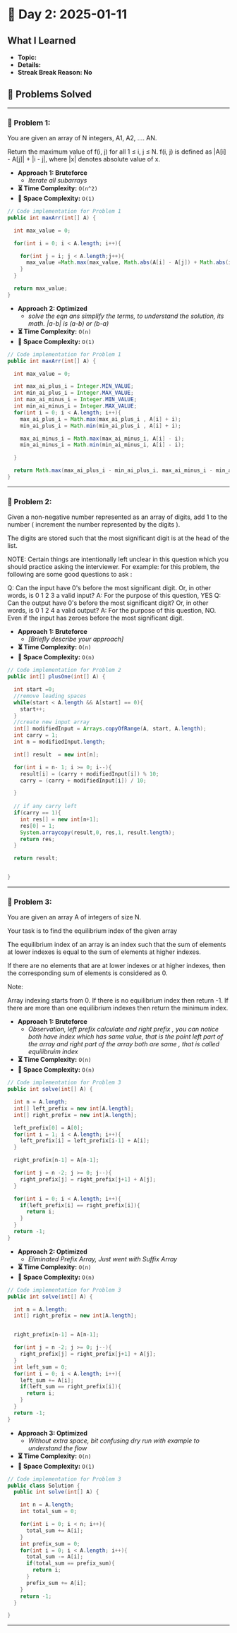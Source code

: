 
# 📅 Day 2: 2025-01-11

## What I Learned
- **Topic:**
- **Details:**
- **Streak Break Reason: No**

## 🚀 Problems Solved

---

### 🧩 Problem 1: 
You are given an array of N integers, A1, A2, .... AN.

Return the maximum value of f(i, j) for all 1 ≤ i, j ≤ N. f(i, j) is defined as |A[i] - A[j]| + |i - j|, where |x| denotes absolute value of x.
- **Approach 1: Bruteforce**
  - *Iterate all subarrays*
- **⏳ Time Complexity:** `O(n^2)`
- **💾 Space Complexity:** `O(1)`

```java
// Code implementation for Problem 1
public int maxArr(int[] A) {

  int max_value = 0;

  for(int i = 0; i < A.length; i++){

    for(int j = i; j < A.length;j++){
      max_value =Math.max(max_value, Math.abs(A[i] - A[j]) + Math.abs(i  - j));
    }
  }

  return max_value;
}
```

- **Approach 2: Optimized**
  - *solve the eqn ans simplify the terms, to understand the solution, its math. |a-b| is (a-b) or (b-a)*
- **⏳ Time Complexity:** `O(n)`
- **💾 Space Complexity:** `O(1)`

```java
// Code implementation for Problem 1
public int maxArr(int[] A) {

  int max_value = 0;

  int max_ai_plus_i = Integer.MIN_VALUE;
  int min_ai_plus_i = Integer.MAX_VALUE;
  int max_ai_minus_i = Integer.MIN_VALUE;
  int min_ai_minus_i = Integer.MAX_VALUE;
  for(int i = 0; i < A.length; i++){
    max_ai_plus_i = Math.max(max_ai_plus_i , A[i] + i);
    min_ai_plus_i = Math.min(min_ai_plus_i , A[i] + i);

    max_ai_minus_i = Math.max(max_ai_minus_i, A[i] - i);
    min_ai_minus_i = Math.min(min_ai_minus_i, A[i] - i);

  }

  return Math.max(max_ai_plus_i - min_ai_plus_i, max_ai_minus_i - min_ai_minus_i);
}
```

---

### 🧩 Problem 2: 
Given a non-negative number represented as an array of digits, add 1 to the number ( increment the number represented by the digits ).






The digits are stored such that the most significant digit is at the head of the list.

NOTE: Certain things are intentionally left unclear in this question which you should practice asking the interviewer. For example: for this problem, the following are some good questions to ask :

Q: Can the input have 0's before the most significant digit. Or, in other words, is 0 1 2 3 a valid input?
A: For the purpose of this question, YES
Q: Can the output have 0's before the most significant digit? Or, in other words, is 0 1 2 4 a valid output?
A: For the purpose of this question, NO. Even if the input has zeroes before the most significant digit.
- **Approach 1: Bruteforce**
  - *[Briefly describe your approach]*
- **⏳ Time Complexity:** `O(n)`
- **💾 Space Complexity:** `O(n)`

```java
// Code implementation for Problem 2
public int[] plusOne(int[] A) {

  int start =0;
  //remove leading spaces
  while(start < A.length && A[start] == 0){
    start++;
  }
  //create new input array
  int[] modifiedInput = Arrays.copyOfRange(A, start, A.length);
  int carry = 1;
  int n = modifiedInput.length;

  int[] result  = new int[n];

  for(int i = n- 1; i >= 0; i--){
    result[i] = (carry + modifiedInput[i]) % 10;
    carry = (carry + modifiedInput[i]) / 10;

  }
  
  // if any carry left 
  if(carry == 1){
    int res[] = new int[n+1];
    res[0] = 1;
    System.arraycopy(result,0, res,1, result.length);
    return res;
  }

  return result;


}
```

---

### 🧩 Problem 3: 
You are given an array A of integers of size N.

Your task is to find the equilibrium index of the given array

The equilibrium index of an array is an index such that the sum of elements at lower indexes is equal to the sum of elements at higher indexes.

If there are no elements that are at lower indexes or at higher indexes, then the corresponding sum of elements is considered as 0.

Note:

Array indexing starts from 0.
If there is no equilibrium index then return -1.
If there are more than one equilibrium indexes then return the minimum index.

- **Approach 1: Bruteforce**
  - *Observation, left prefix calculate and right prefix , you can notice both have index which has same value, that is the point left part of the array and right part of the array both are same , that is called equilibruim index*
- **⏳ Time Complexity:** `O(n)`
- **💾 Space Complexity:** `O(n)`

```java
// Code implementation for Problem 3
public int solve(int[] A) {

  int n = A.length;
  int[] left_prefix = new int[A.length];
  int[] right_prefix = new int[A.length];

  left_prefix[0] = A[0];
  for(int i = 1; i < A.length; i++){
    left_prefix[i] = left_prefix[i-1] + A[i];
  }

  right_prefix[n-1] = A[n-1];

  for(int j = n -2; j >= 0; j--){
    right_prefix[j] = right_prefix[j+1] + A[j];
  }

  for(int i = 0; i < A.length; i++){
    if(left_prefix[i] == right_prefix[i]){
      return i;
    }
  }
  return -1;
}
```

- **Approach 2: Optimized**
  - *Eliminated Prefix Array, Just went with Suffix Array*
- **⏳ Time Complexity:** `O(n)`
- **💾 Space Complexity:** `O(n)`

```java
// Code implementation for Problem 3
public int solve(int[] A) {

  int n = A.length;
  int[] right_prefix = new int[A.length];


  right_prefix[n-1] = A[n-1];

  for(int j = n -2; j >= 0; j--){
    right_prefix[j] = right_prefix[j+1] + A[j];
  }
  int left_sum = 0;
  for(int i = 0; i < A.length; i++){
    left_sum += A[i];
    if(left_sum == right_prefix[i]){
      return i;
    }
  }
  return -1;
}

```

- **Approach 3: Optimized**
  - *Without extra space, bit confusing dry run with example to understand the flow*
- **⏳ Time Complexity:** `O(n)`
- **💾 Space Complexity:** `O(1)`

```java
// Code implementation for Problem 3
public class Solution {
  public int solve(int[] A) {

    int n = A.length;
    int total_sum = 0;

    for(int i = 0; i < n; i++){
      total_sum += A[i];
    }
    int prefix_sum = 0;
    for(int i = 0; i < A.length; i++){
      total_sum -= A[i];
      if(total_sum == prefix_sum){
        return i;
      }
      prefix_sum += A[i];
    }
    return -1;
  }

}

```
---

